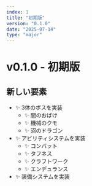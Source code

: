 ```yaml
---
index: 1
title: "初期版"
version: "0.1.0"
date: "2025-07-14"
type: "major"
---
```


# v0.1.0 - 初期版

## 新しい要素

- ✨️ 3体のボスを実装
  - ✨️ 闇のおばけ
  - ✨️ 機械のクモ
  - ✨️ 沼のドラゴン
- ✨️ アビリティシステムを実装
  - ✨️ コンバット
  - ✨️ タフネス
  - ✨️ クラフトワーク
  - ✨️ エンデュランス
- ✨️ 装備システムを実装

